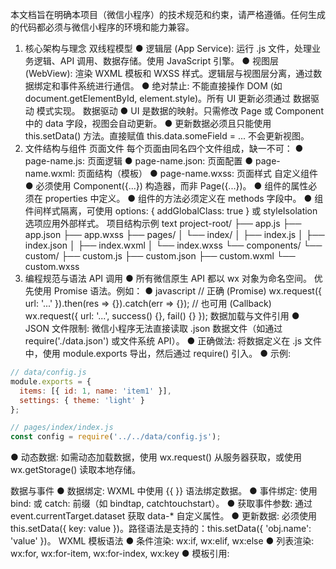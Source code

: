本文档旨在明确本项目（微信小程序）的技术规范和约束，请严格遵循。任何生成的代码都必须与微信小程序的环境和能力兼容。
1. 核心架构与理念
双线程模型
● 逻辑层 (App Service): 运行 .js 文件，处理业务逻辑、API 调用、数据存储。使用 JavaScript 引擎。
● 视图层 (WebView): 渲染 WXML 模板和 WXSS 样式。逻辑层与视图层分离，通过数据绑定和事件系统进行通信。
● 绝对禁止: 不能直接操作 DOM (如 document.getElementById, element.style)。所有 UI 更新必须通过 数据驱动 模式实现。
数据驱动
● UI 是数据的映射。只需修改 Page 或 Component 中的 data 字段，视图会自动更新。
● 更新数据必须且只能使用 this.setData() 方法。直接赋值 this.data.someField = ... 不会更新视图。
2. 文件结构与组件
页面文件
每个页面由同名四个文件组成，缺一不可：
● page-name.js: 页面逻辑
● page-name.json: 页面配置
● page-name.wxml: 页面结构（模板）
● page-name.wxss: 页面样式
自定义组件
● 必须使用 Component({...}) 构造器，而非 Page({...})。
● 组件的属性必须在 properties 中定义。
● 组件的方法必须定义在 methods 字段中。
● 组件间样式隔离，可使用 options: { addGlobalClass: true } 或 styleIsolation 选项应用外部样式。
项目结构示例
text
project-root/
├── app.js
├── app.json
├── app.wxss
├── pages/
│   └── index/
│       ├── index.js
│       ├── index.json
│       ├── index.wxml
│       └── index.wxss
└── components/
    └── custom/
        ├── custom.js
        ├── custom.json
        ├── custom.wxml
        └── custom.wxss
3. 编程规范与语法
API 调用
● 所有微信原生 API 都以 wx 对象为命名空间。
优先使用 Promise 语法。例如：
● javascript
// 正确 (Promise)
wx.request({ url: '...' }).then(res => {}).catch(err => {});
// 也可用 (Callback)
wx.request({ url: '...', success() {}, fail() {} });
数据加载与文件引用
● JSON 文件限制: 微信小程序无法直接读取 .json 数据文件（如通过 require('./data.json') 或文件系统 API）。
● 正确做法: 将数据定义在 .js 文件中，使用 module.exports 导出，然后通过 require() 引入。
● 示例:
  ```javascript
  // data/config.js
  module.exports = {
    items: [{ id: 1, name: 'item1' }],
    settings: { theme: 'light' }
  };
  
  // pages/index/index.js
  const config = require('../../data/config.js');
  ```
● 动态数据: 如需动态加载数据，使用 wx.request() 从服务器获取，或使用 wx.getStorage() 读取本地存储。

数据与事件
● 数据绑定: WXML 中使用 {{ }} 语法绑定数据。
● 事件绑定: 使用 bind: 或 catch: 前缀（如 bindtap, catchtouchstart）。
● 获取事件参数: 通过 event.currentTarget.dataset 获取 data-* 自定义属性。
● 更新数据: 必须使用 this.setData({ key: value })。路径语法是支持的：this.setData({ 'obj.name': 'value' })。
WXML 模板语法
● 条件渲染: wx:if, wx:elif, wx:else
● 列表渲染: wx:for, wx:for-item, wx:for-index, wx:key
● 模板引用: <template is="templateName" data="{{...}}" />
WXS 使用
● WXS 是运行在视图层的脚本，不能调用大多数 wx.xxx API。
● 主要用于 WXML 中的过滤器或计算属性（如日期格式化）。
● 定义在 <wxs module="m1"> 标签内或外联 .wxs 文件。
4. 样式 (WXSS) 规范
● 尺寸单位: 优先使用 rpx（响应式像素），而非 px。
● 样式选择器: 支持大多数 CSS 选择器，但不能使用 * 通配符。
● 局部样式: 页面和组件的 WXSS 默认局部生效。App 的 app.wxss 是全局样式。
● 字体图标: 禁止使用外链 Web 字体。请使用 base64 或本地字体文件。
5. 路由与导航
● 禁止使用 <a> 标签或 window.location。
● 必须使用小程序导航 API：
  ○ wx.navigateTo({ url: '/pages/a/a' }): 保留当前页面，跳转新页面。
  ○ wx.redirectTo({ url: '' }): 关闭当前页面，跳转新页面。
  ○ wx.switchTab({ url: '' }): 跳转到 tabBar 页面。
  ○ wx.navigateBack(): 返回上一页面。
6. 网络与安全
● 服务器域名必须在[微信公众平台]后台配置。
● 开发阶段可在开发者工具中开启“不校验合法域名”进行调试。
● 所有网络请求必须使用 wx.request。
7. 性能与最佳实践
分包加载
● 项目必须配置分包以优化首屏加载。
● 在 app.json 中配置 subpackages 字段。
● TabBar 页面必须在主包中。
setData 优化
● 仅传输变化的数据：this.setData({ specificField: newValue })，避免传输大量无关数据。
● 严格控制 setData 的频率和数据量。
图片资源
● 必须对图片进行压缩。
● 使用懒加载：<image lazy-load></image>。
8. 常见 AI “幻觉”与禁忌清单
🚫 绝对禁止以下操作：
● ❌ 使用 document, window, jQuery 等浏览器特有对象。
● ❌ 操作 DOM (如 .querySelector, .innerHTML, .style)。
● ❌ 使用 require 引入未安装的 npm 包或未声明的模块。
● ❌ 在 WXML 中直接编写复杂的 JavaScript 逻辑（应使用 WXS 或计算后通过数据绑定传入）。
● ❌ 使用 iframe, WebSocket (需用 wx.connectSocket), alert, console 弹窗 (需用 wx.showModal)。
✅ 正确的做法：
● ✔️ 使用 wx 命名空间下的 API。
● ✔️ 使用 this.setData() 驱动视图更新。
● ✔️ 使用 wx.navigateTo 等进行路由跳转。
● ✔️ 使用 rpx 作为样式单位。
● ✔️ 在 app.json 中提前规划 pages 和 subpackages。

9. CSS 布局与位置调整最佳实践

元素位置调整策略
● **优先使用 transform**: 对于需要精确位置调整的元素，优先使用 `transform: translateX()` 和 `translateY()` 而非 margin 或 padding。
● **transform 的优势**:
  ○ 不受其他布局元素影响，独立于文档流
  ○ 不会触发重排（reflow），性能更好
  ○ 可以精确控制元素位置，避免布局冲突
● **margin 调整的局限性**:
  ○ 容易被其他CSS规则覆盖或影响
  ○ 在复杂布局中可能产生意外的布局偏移
  ○ 负margin可能与相邻元素的transform产生冲突

布局层级管理
● **z-index 配合使用**: 位置调整时注意设置合适的 `z-index` 确保元素层级正确。
● **相对定位**: 使用 `position: relative` 配合 `transform` 进行微调，避免影响其他元素布局。
● **检查布局依赖**: 调整元素位置前，检查是否有其他元素使用了 `transform` 或特殊定位，避免相互干扰。

调试技巧
● **逐步调试**: 位置调整不生效时，先检查CSS优先级和布局流，再考虑使用不同的定位方式。
● **浏览器开发工具**: 使用开发者工具检查元素的实际计算样式，确认CSS规则是否生效。
● **分离测试**: 将位置调整的CSS规则单独测试，排除其他样式的干扰。

示例对比
```css
/* ❌ 不推荐：使用负margin调整位置 */
.element {
  margin-top: -50rpx; /* 可能被其他布局影响 */
}

/* ✅ 推荐：使用transform调整位置 */
.element {
  position: relative;
  transform: translateY(-50rpx); /* 独立于布局流，更可靠 */
  z-index: 10; /* 确保层级正确 */
}
```